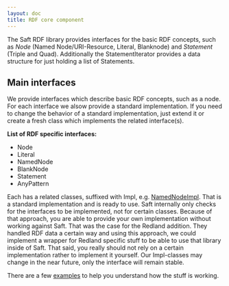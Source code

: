 ```yaml
---
layout: doc
title: RDF core component
---
```


The Saft RDF library provides interfaces for the basic RDF concepts, such as _Node_ (Named Node/URI-Resource, Literal, Blanknode) and _Statement_ (Triple and Quad). Additionally the StatementIterator provides a data structure for just holding a list of Statements.

## Main interfaces

We provide interfaces which describe basic RDF concepts, such as a node. For each interface we alsow provide a standard implementation. If you need to change the behavior of a standard implementation, just extend it or create a fresh class which implements the related interface(s).

**List of RDF specific interfaces:**
  * Node
  * Literal
  * NamedNode
  * BlankNode
  * Statement
  * AnyPattern

Each has a related classes, suffixed with Impl, e.g. [NamedNodeImpl](https://github.com/SaftIng/Saft/blob/master/src/Saft/Rdf/NamedNodeImpl.php). That is a standard implementation and is ready to use. Saft internally only checks for the interfaces to be implemented, not for certain classes. Because of that approach, you are able to provide your own implementation without working against Saft. That was the case for the Redland addition. They handled RDF data a certain way and using this approach, we could implement a wrapper for Redland specific stuff to be able to use that library inside of Saft. That said, you really should not rely on a certain implementation rather to implement it yourself. Our Impl-classes may change in the near future, only the interface will remain stable.

There are a few [examples](https://github.com/SaftIng/Saft.example) to help you understand how the stuff is working.
